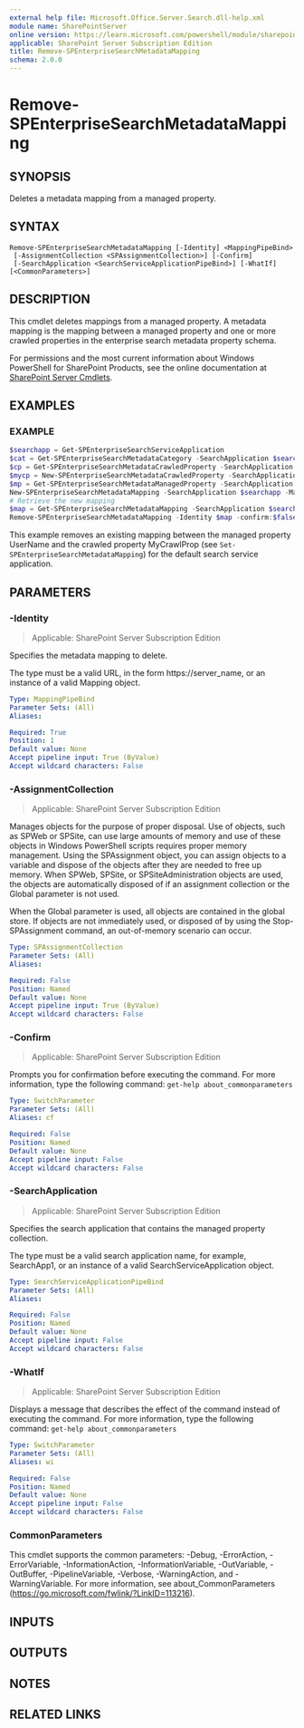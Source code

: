 ```yaml
---
external help file: Microsoft.Office.Server.Search.dll-help.xml
module name: SharePointServer
online version: https://learn.microsoft.com/powershell/module/sharepoint-server/remove-spenterprisesearchmetadatamapping
applicable: SharePoint Server Subscription Edition
title: Remove-SPEnterpriseSearchMetadataMapping
schema: 2.0.0
---
```


# Remove-SPEnterpriseSearchMetadataMapping

## SYNOPSIS
Deletes a metadata mapping from a managed property.

## SYNTAX

```
Remove-SPEnterpriseSearchMetadataMapping [-Identity] <MappingPipeBind>
 [-AssignmentCollection <SPAssignmentCollection>] [-Confirm]
 [-SearchApplication <SearchServiceApplicationPipeBind>] [-WhatIf] [<CommonParameters>]
```

## DESCRIPTION
This cmdlet deletes mappings from a managed property.
A metadata mapping is the mapping between a managed property and one or more crawled properties in the enterprise search metadata property schema.

For permissions and the most current information about Windows PowerShell for SharePoint Products, see the online documentation at [SharePoint Server Cmdlets](https://learn.microsoft.com/powershell/sharepoint/sharepoint-server/sharepoint-server-cmdlets).

## EXAMPLES

### EXAMPLE
```powershell
$searchapp = Get-SPEnterpriseSearchServiceApplication
$cat = Get-SPEnterpriseSearchMetadataCategory -SearchApplication $searchapp -Identity People
$cp = Get-SPEnterpriseSearchMetadataCrawledProperty -SearchApplication $searchapp -Category $cat -Limit 1
$mycp = New-SPEnterpriseSearchMetadataCrawledProperty -SearchApplication $searchapp -Name "MyCrawlProp" -PropSet $cp.PropSet -Category $cp.CategoryName -IsNameEnum $false -VariantType $cp.VariantType
$mp = Get-SPEnterpriseSearchMetadataManagedProperty -SearchApplication $searchapp -Identity UserName
New-SPEnterpriseSearchMetadataMapping -SearchApplication $searchapp -ManagedProperty $mp -CrawledProperty $mycp
# Retrieve the new mapping
$map = Get-SPEnterpriseSearchMetadataMapping -SearchApplication $searchapp -ManagedProperty $mp -CrawledProperty $mycp
Remove-SPEnterpriseSearchMetadataMapping -Identity $map -confirm:$false
```

This example removes an existing mapping between the managed property UserName and the crawled property MyCrawlProp (see `Set-SPEnterpriseSearchMetadataMapping`) for the default search service application.

## PARAMETERS

### -Identity

> Applicable: SharePoint Server Subscription Edition

Specifies the metadata mapping to delete.

The type must be a valid URL, in the form https://server_name, or an instance of a valid Mapping object.

```yaml
Type: MappingPipeBind
Parameter Sets: (All)
Aliases:

Required: True
Position: 1
Default value: None
Accept pipeline input: True (ByValue)
Accept wildcard characters: False
```

### -AssignmentCollection

> Applicable: SharePoint Server Subscription Edition

Manages objects for the purpose of proper disposal. Use of objects, such as SPWeb or SPSite, can use large amounts of memory and use of these objects in Windows PowerShell scripts requires proper memory management. Using the SPAssignment object, you can assign objects to a variable and dispose of the objects after they are needed to free up memory. When SPWeb, SPSite, or SPSiteAdministration objects are used, the objects are automatically disposed of if an assignment collection or the Global parameter is not used.

When the Global parameter is used, all objects are contained in the global store. If objects are not immediately used, or disposed of by using the Stop-SPAssignment command, an out-of-memory scenario can occur.
```yaml
Type: SPAssignmentCollection
Parameter Sets: (All)
Aliases:

Required: False
Position: Named
Default value: None
Accept pipeline input: True (ByValue)
Accept wildcard characters: False
```

### -Confirm

> Applicable: SharePoint Server Subscription Edition

Prompts you for confirmation before executing the command.
For more information, type the following command: `get-help about_commonparameters`

```yaml
Type: SwitchParameter
Parameter Sets: (All)
Aliases: cf

Required: False
Position: Named
Default value: None
Accept pipeline input: False
Accept wildcard characters: False
```

### -SearchApplication

> Applicable: SharePoint Server Subscription Edition

Specifies the search application that contains the managed property collection.

The type must be a valid search application name, for example, SearchApp1, or an instance of a valid SearchServiceApplication object.

```yaml
Type: SearchServiceApplicationPipeBind
Parameter Sets: (All)
Aliases:

Required: False
Position: Named
Default value: None
Accept pipeline input: False
Accept wildcard characters: False
```

### -WhatIf

> Applicable: SharePoint Server Subscription Edition

Displays a message that describes the effect of the command instead of executing the command.
For more information, type the following command: `get-help about_commonparameters`

```yaml
Type: SwitchParameter
Parameter Sets: (All)
Aliases: wi

Required: False
Position: Named
Default value: None
Accept pipeline input: False
Accept wildcard characters: False
```

### CommonParameters
This cmdlet supports the common parameters: -Debug, -ErrorAction, -ErrorVariable, -InformationAction, -InformationVariable, -OutVariable, -OutBuffer, -PipelineVariable, -Verbose, -WarningAction, and -WarningVariable. For more information, see about_CommonParameters (https://go.microsoft.com/fwlink/?LinkID=113216).

## INPUTS

## OUTPUTS

## NOTES

## RELATED LINKS
